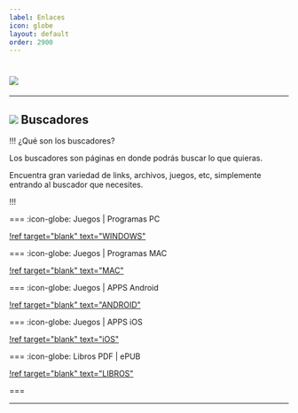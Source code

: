 ```yaml
---
label: Enlaces
icon: globe
layout: default
order: 2900
---
```



# ![](https://i.postimg.cc/FscVz23t/enlaces.png)


---

## ![](https://i.postimg.cc/fyHqs50r/Proyecto-nuevo-2.png) **Buscadores**


!!! ¿Qué son los buscadores?

Los buscadores son páginas en donde podrás buscar lo que quieras.

Encuentra gran variedad de links, archivos, juegos, etc, simplemente entrando al buscador que necesites.


!!!

=== :icon-globe: Juegos | Programas PC


[!ref target="blank" text="WINDOWS"](https://tiny.cc/noirpc)


=== :icon-globe: Juegos | Programas MAC


[!ref target="blank" text="MAC"](https://nmac.to/now/)


=== :icon-globe: Juegos | APPS Android


[!ref target="blank" text="ANDROID"](https://tiny.cc/noirapk)


=== :icon-globe: Juegos | APPS iOS


[!ref target="blank" text="iOS"](https://appdb.to/)


=== :icon-globe: Libros PDF | ePUB


[!ref target="blank" text="LIBROS"](http://tiny.cc/libroslcdh)


===


---

